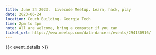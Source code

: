 ```yaml
---
title: June 24 2023.  Livecode Meetup. Learn, hack, play
date: 2023-06-24
location: Couch Building. Georgia Tech
time: 2pm to 4pm
note: All are welcome, bring a computer if you can
ticket_url: https://www.meetup.com/data-dancers/events/294130916/
---
```


{{< event_details >}}